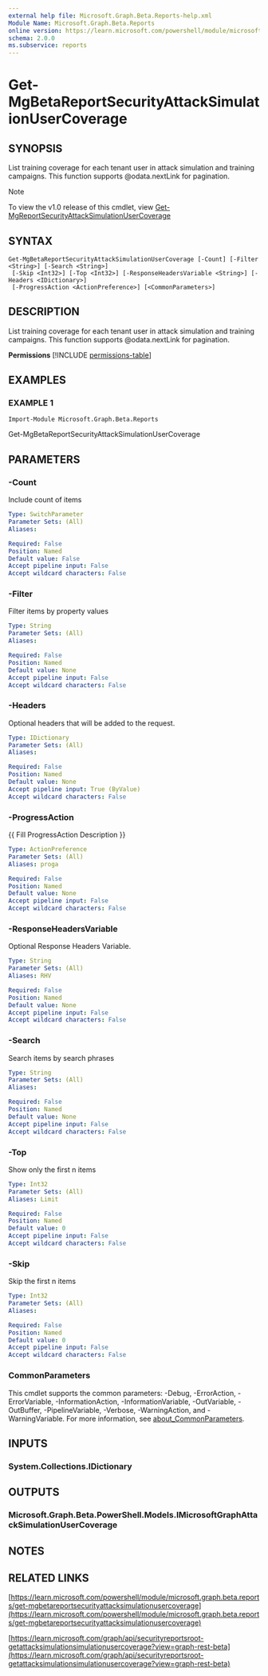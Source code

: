 ```yaml
---
external help file: Microsoft.Graph.Beta.Reports-help.xml
Module Name: Microsoft.Graph.Beta.Reports
online version: https://learn.microsoft.com/powershell/module/microsoft.graph.beta.reports/get-mgbetareportsecurityattacksimulationusercoverage
schema: 2.0.0
ms.subservice: reports
---
```


# Get-MgBetaReportSecurityAttackSimulationUserCoverage

## SYNOPSIS
List training coverage for each tenant user in attack simulation and training campaigns.
This function supports @odata.nextLink for pagination.

> [!NOTE]
> To view the v1.0 release of this cmdlet, view [Get-MgReportSecurityAttackSimulationUserCoverage](/powershell/module/Microsoft.Graph.Reports/Get-MgReportSecurityAttackSimulationUserCoverage?view=graph-powershell-1.0)

## SYNTAX

```
Get-MgBetaReportSecurityAttackSimulationUserCoverage [-Count] [-Filter <String>] [-Search <String>]
 [-Skip <Int32>] [-Top <Int32>] [-ResponseHeadersVariable <String>] [-Headers <IDictionary>]
 [-ProgressAction <ActionPreference>] [<CommonParameters>]
```

## DESCRIPTION
List training coverage for each tenant user in attack simulation and training campaigns.
This function supports @odata.nextLink for pagination.

**Permissions**
[!INCLUDE [permissions-table](~/../graphref/api-reference/beta/includes/permissions/securityreportsroot-getattacksimulationsimulationusercoverage-permissions.md)]

## EXAMPLES

### EXAMPLE 1
```
Import-Module Microsoft.Graph.Beta.Reports
```

Get-MgBetaReportSecurityAttackSimulationUserCoverage

## PARAMETERS

### -Count
Include count of items

```yaml
Type: SwitchParameter
Parameter Sets: (All)
Aliases:

Required: False
Position: Named
Default value: False
Accept pipeline input: False
Accept wildcard characters: False
```

### -Filter
Filter items by property values

```yaml
Type: String
Parameter Sets: (All)
Aliases:

Required: False
Position: Named
Default value: None
Accept pipeline input: False
Accept wildcard characters: False
```

### -Headers
Optional headers that will be added to the request.

```yaml
Type: IDictionary
Parameter Sets: (All)
Aliases:

Required: False
Position: Named
Default value: None
Accept pipeline input: True (ByValue)
Accept wildcard characters: False
```

### -ProgressAction
{{ Fill ProgressAction Description }}

```yaml
Type: ActionPreference
Parameter Sets: (All)
Aliases: proga

Required: False
Position: Named
Default value: None
Accept pipeline input: False
Accept wildcard characters: False
```

### -ResponseHeadersVariable
Optional Response Headers Variable.

```yaml
Type: String
Parameter Sets: (All)
Aliases: RHV

Required: False
Position: Named
Default value: None
Accept pipeline input: False
Accept wildcard characters: False
```

### -Search
Search items by search phrases

```yaml
Type: String
Parameter Sets: (All)
Aliases:

Required: False
Position: Named
Default value: None
Accept pipeline input: False
Accept wildcard characters: False
```

### -Top
Show only the first n items

```yaml
Type: Int32
Parameter Sets: (All)
Aliases: Limit

Required: False
Position: Named
Default value: 0
Accept pipeline input: False
Accept wildcard characters: False
```

### -Skip
Skip the first n items

```yaml
Type: Int32
Parameter Sets: (All)
Aliases:

Required: False
Position: Named
Default value: 0
Accept pipeline input: False
Accept wildcard characters: False
```

### CommonParameters
This cmdlet supports the common parameters: -Debug, -ErrorAction, -ErrorVariable, -InformationAction, -InformationVariable, -OutVariable, -OutBuffer, -PipelineVariable, -Verbose, -WarningAction, and -WarningVariable. For more information, see [about_CommonParameters](http://go.microsoft.com/fwlink/?LinkID=113216).

## INPUTS

### System.Collections.IDictionary
## OUTPUTS

### Microsoft.Graph.Beta.PowerShell.Models.IMicrosoftGraphAttackSimulationUserCoverage
## NOTES

## RELATED LINKS

[https://learn.microsoft.com/powershell/module/microsoft.graph.beta.reports/get-mgbetareportsecurityattacksimulationusercoverage](https://learn.microsoft.com/powershell/module/microsoft.graph.beta.reports/get-mgbetareportsecurityattacksimulationusercoverage)

[https://learn.microsoft.com/graph/api/securityreportsroot-getattacksimulationsimulationusercoverage?view=graph-rest-beta](https://learn.microsoft.com/graph/api/securityreportsroot-getattacksimulationsimulationusercoverage?view=graph-rest-beta)




